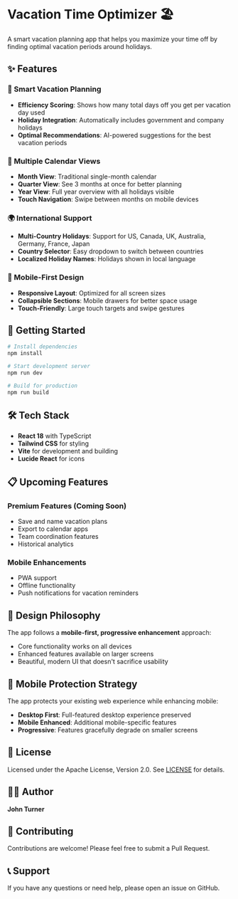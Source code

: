 # Vacation Time Optimizer 🏖️

A smart vacation planning app that helps you maximize your time off by finding optimal vacation periods around holidays.

## ✨ Features

### 🎯 Smart Vacation Planning
- **Efficiency Scoring**: Shows how many total days off you get per vacation day used
- **Holiday Integration**: Automatically includes government and company holidays
- **Optimal Recommendations**: AI-powered suggestions for the best vacation periods

### 📅 Multiple Calendar Views
- **Month View**: Traditional single-month calendar
- **Quarter View**: See 3 months at once for better planning
- **Year View**: Full year overview with all holidays visible
- **Touch Navigation**: Swipe between months on mobile devices

### 🌍 International Support
- **Multi-Country Holidays**: Support for US, Canada, UK, Australia, Germany, France, Japan
- **Country Selector**: Easy dropdown to switch between countries
- **Localized Holiday Names**: Holidays shown in local language

### 📱 Mobile-First Design
- **Responsive Layout**: Optimized for all screen sizes
- **Collapsible Sections**: Mobile drawers for better space usage
- **Touch-Friendly**: Large touch targets and swipe gestures

## 🚀 Getting Started

```bash
# Install dependencies
npm install

# Start development server
npm run dev

# Build for production
npm run build
```

## 🛠️ Tech Stack

- **React 18** with TypeScript
- **Tailwind CSS** for styling
- **Vite** for development and building
- **Lucide React** for icons

## 📋 Upcoming Features

### Premium Features (Coming Soon)
- Save and name vacation plans
- Export to calendar apps
- Team coordination features
- Historical analytics

### Mobile Enhancements
- PWA support
- Offline functionality
- Push notifications for vacation reminders

## 🎨 Design Philosophy

The app follows a **mobile-first, progressive enhancement** approach:
- Core functionality works on all devices
- Enhanced features available on larger screens
- Beautiful, modern UI that doesn't sacrifice usability

## 📱 Mobile Protection Strategy

The app protects your existing web experience while enhancing mobile:
- **Desktop First**: Full-featured desktop experience preserved
- **Mobile Enhanced**: Additional mobile-specific features
- **Progressive**: Features gracefully degrade on smaller screens

## 📄 License

Licensed under the Apache License, Version 2.0. See [LICENSE](./LICENSE) for details.

## 👨‍💻 Author

**John Turner**

## 🤝 Contributing

Contributions are welcome! Please feel free to submit a Pull Request.

## 📞 Support

If you have any questions or need help, please open an issue on GitHub.
